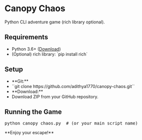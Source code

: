 <!DOCTYPE html>
<html lang="en">
<head>
  <meta charset="UTF-8">
  <meta name="viewport" content="width=device-width, initial-scale=1.0">
</head>
<body>
  <h1>Canopy Chaos</h1>
  <p>Python CLI adventure game (rich library optional).</p>
  <h2>Requirements</h2>
  <ul>
    <li>Python 3.6+ (<a href="https://www.python.org/downloads/">Download</a>)</li>
    <li>(Optional) rich library: `pip install rich`</li>
  </ul>
  <h2>Setup</h2>
  <ul>
    <li>**Git:**</li>
      <li>``git clone https://github.com/adithya1770/canopy-chaos.git``</li>
    <li>**Download:**</li>
      <li>Download ZIP from your GitHub repository.</li>
  </ul>
  <h2>Running the Game</h2>
  <pre>python canopy_chaos.py  # (or your main script name)</pre>
  <p>**Enjoy your escape!**</p>
</body>
</html>
